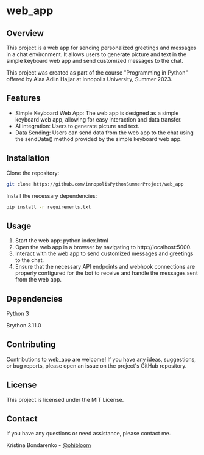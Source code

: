 # web_app
## Overview
This project is a web app for sending personalized greetings and messages in a chat environment. It allows users to generate picture and text in the simple keyboard web app 
and send customized messages to the chat.

This project was created as part of the course "Programming in Python" offered by Alaa Adlin Hajjar at Innopolis University, Summer 2023. 

## Features
- Simple Keyboard Web App: The web app is designed as a simple keyboard web app, allowing for easy interaction and data transfer.
- AI integration: Users to generate picture and text.
- Data Sending: Users can send data from the web app to the chat using the sendData() method provided by the simple keyboard web app.
 
## Installation
Clone the repository: 
```bash
git clone https://github.com/innopolisPythonSummerProject/web_app
```

Install the necessary dependencies: 
```bash
pip install -r requirements.txt
```

## Usage
1. Start the web app: python index.html
2. Open the web app in a browser by navigating to http://localhost:5000.
3. Interact with the web app to send customized messages and greetings to the chat.
4. Ensure that the necessary API endpoints and webhook connections are properly configured for the bot to receive and handle the messages sent from the web app.

## Dependencies
Python 3

Brython 3.11.0

## Contributing
Contributions to web_app are welcome! If you have any ideas, suggestions, or bug reports, please open an issue on the project's GitHub repository.

## License
This project is licensed under the MIT License.

## Contact
If you have any questions or need assistance, please contact me.

Kristina Bondarenko - [@ohibloom](https://t.me/ohibloom) 
